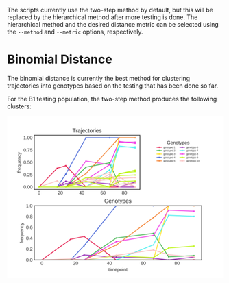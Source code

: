 
 The scripts currently use the two-step method by default, but this will be replaced by the hierarchical method after more testing is done.
 The hierarchical method and the desired distance metric can be selected using the `--method` and `--metric` options, respectively.

 # Binomial Distance

 The binomial distance is currently the best method for clustering trajectories into genotypes based on the testing that has been done so far.

 For the B1 testing population, the two-step method produces the following clusters:

![B1.twostep.trajectories](figures/B1.twostep.trajectories.png)